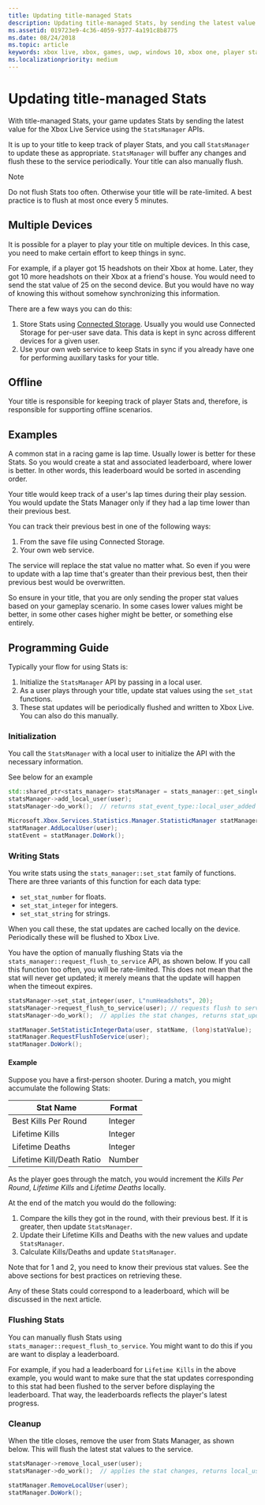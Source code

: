 ```yaml
---
title: Updating title-managed Stats
description: Updating title-managed Stats, by sending the latest value to the Xbox Live Service using the StatsManager APIs.
ms.assetid: 019723e9-4c36-4059-9377-4a191c8b8775
ms.date: 08/24/2018
ms.topic: article
keywords: xbox live, xbox, games, uwp, windows 10, xbox one, player stats, stats 2017
ms.localizationpriority: medium
---
```


# Updating title-managed Stats

<!-- former filename: player-stats-updating.md -->

With title-managed Stats, your game updates Stats by sending the latest value for the Xbox Live Service using the `StatsManager` APIs.

It is up to your title to keep track of player Stats, and you call `StatsManager` to update these as appropriate.
`StatsManager` will buffer any changes and flush these to the service periodically.
Your title can also manually flush.

> [!NOTE]
> Do not flush Stats too often.  Otherwise your title will be rate-limited.  A best practice is to flush at most once every 5 minutes.


## Multiple Devices

It is possible for a player to play your title on multiple devices.
In this case, you need to make certain effort to keep things in sync.

For example, if a player got 15 headshots on their Xbox at home.
Later, they got 10 more headshots on their Xbox at a friend's house.
You would need to send the stat value of 25 on the second device.
But you would have no way of knowing this without somehow synchronizing this information.

There are a few ways you can do this:

1. Store Stats using [Connected Storage](../../../../../storage-platform/connected-storage/connected-storage-technical-overview.md).  Usually you would use Connected Storage for per-user save data.  This data is kept in sync across different devices for a given user.
2. Use your own web service to keep Stats in sync if you already have one for performing auxillary tasks for your title.


## Offline

Your title is responsible for keeping track of player Stats and, therefore, is responsible for supporting offline scenarios.


## Examples

A common stat in a racing game is lap time.
Usually lower is better for these Stats.
So you would create a stat and associated leaderboard, where lower is better.
In other words, this leaderboard would be sorted in ascending order.

Your title would keep track of a user's lap times during their play session.
You would update the Stats Manager only if they had a lap time lower than their previous best.

You can track their previous best in one of the following ways:
1. From the save file using Connected Storage.
2. Your own web service.

The service will replace the stat value no matter what.
So even if you were to update with a lap time that's greater than their previous best, then their previous best would be overwritten.

So ensure in your title, that you are only sending the proper stat values based on your gameplay scenario.
In some cases lower values might be better, in some other cases higher might be better, or something else entirely.


## Programming Guide

Typically your flow for using Stats is:

1. Initialize the `StatsManager` API by passing in a local user.
2. As a user plays through your title, update stat values using the `set_stat` functions.
3. These stat updates will be periodically flushed and written to Xbox Live.  You can also do this manually.


### Initialization

You call the `StatsManager` with a local user to initialize the API with the necessary information.

See below for an example

```cpp
std::shared_ptr<stats_manager> statsManager = stats_manager::get_singleton_instance();
statsManager->add_local_user(user);
statsManager->do_work();  // returns stat_event_type::local_user_added
```

```csharp
Microsoft.Xbox.Services.Statistics.Manager.StatisticManager statManager = StatisticManager.SingletonInstance;
statManager.AddLocalUser(user);
statEvent = statManager.DoWork();
```

### Writing Stats

You write stats using the `stats_manager::set_stat` family of functions.
There are three variants of this function for each data type:

* `set_stat_number` for floats.
* `set_stat_integer` for integers.
* `set_stat_string` for strings.

When you call these, the stat updates are cached locally on the device.
Periodically these will be flushed to Xbox Live.

You have the option of manually flushing Stats via the `stats_manager::request_flush_to_service` API, as shown below.
If you call this function too often, you will be rate-limited.
This does not mean that the stat will never get updated; it merely means that the update will happen when the timeout expires.

```cpp
statsManager->set_stat_integer(user, L"numHeadshots", 20);
statsManager->request_flush_to_service(user); // requests flush to service, performs a do_work
statsManager->do_work();  // applies the stat changes, returns stat_update_complete after flush to service
```

```csharp
statManager.SetStatisticIntegerData(user, statName, (long)statValue);
statManager.RequestFlushToService(user);
statManager.DoWork();
```

#### Example

Suppose you have a first-person shooter.
During a match, you might accumulate the following Stats:

| Stat Name | Format |
|-----------|--------|
| Best Kills Per Round | Integer |
| Lifetime Kills | Integer |
| Lifetime Deaths | Integer |
| Lifetime Kill/Death Ratio | Number |

As the player goes through the match, you would increment the *Kills Per Round*, *Lifetime Kills* and *Lifetime Deaths* locally.

At the end of the match you would do the following:
1. Compare the kills they got in the round, with their previous best.  If it is greater, then update `StatsManager`.
2. Update their Lifetime Kills and Deaths with the new values and update `StatsManager`.
3. Calculate Kills/Deaths and update `StatsManager`.

Note that for 1 and 2, you need to know their previous stat values.
See the above sections for best practices on retrieving these.

Any of these Stats could correspond to a leaderboard, which will be discussed in the next article.


### Flushing Stats

You can manually flush Stats using `stats_manager::request_flush_to_service`.
You might want to do this if you are want to display a leaderboard.

For example, if you had a leaderboard for `Lifetime Kills` in the above example, you would want to make sure that the stat updates corresponding to this stat had been flushed to the server before displaying the leaderboard.
That way, the leaderboards reflects the player's latest progress.


### Cleanup

When the title closes, remove the user from Stats Manager, as shown below.
This will flush the latest stat values to the service.

```cpp
statsManager->remove_local_user(user);
statsManager->do_work();  // applies the stat changes, returns local_user_removed after flush to service
```

```csharp
statManager.RemoveLocalUser(user);
statManager.DoWork();
```
